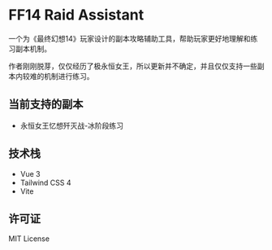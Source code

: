# FF14 Raid Assistant

一个为《最终幻想14》玩家设计的副本攻略辅助工具，帮助玩家更好地理解和练习副本机制。

作者刚刚脱芽，仅仅经历了极永恒女王，所以更新并不确定，并且仅仅支持一些副本内较难的机制进行练习。

## 当前支持的副本

- 永恒女王忆想歼灭战-冰阶段练习

## 技术栈

- Vue 3
- Tailwind CSS 4
- Vite

## 许可证

MIT License
